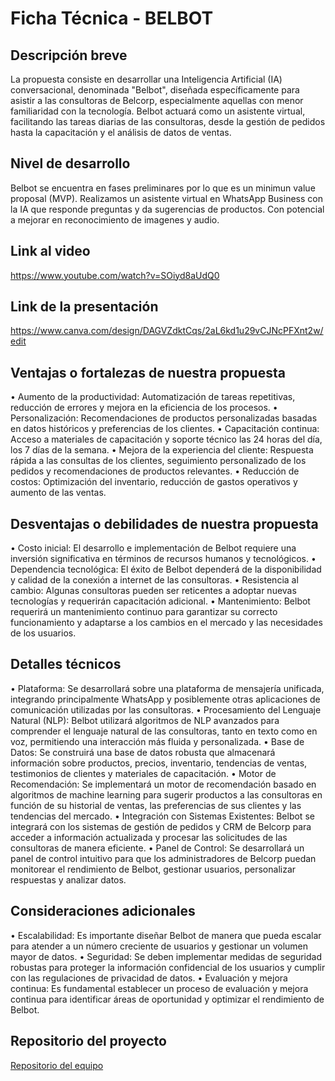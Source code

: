 # Ficha Técnica - BELBOT

## Descripción breve
La propuesta consiste en desarrollar una Inteligencia Artificial (IA) conversacional, denominada "Belbot", diseñada específicamente para asistir a las consultoras de Belcorp, especialmente aquellas con menor familiaridad con la tecnología. Belbot actuará como un asistente virtual, facilitando las tareas diarias de las consultoras, desde la gestión de pedidos hasta la capacitación y el análisis de datos de ventas.

## Nivel de desarrollo
Belbot se encuentra en fases preliminares por lo que es un minimun value proposal (MVP). Realizamos un asistente virtual en WhatsApp Business con la IA que responde preguntas y da sugerencias de productos. Con potencial a mejorar en reconocimiento de imagenes y audio.

## Link al video
https://www.youtube.com/watch?v=SOiyd8aUdQ0

## Link de la presentación
https://www.canva.com/design/DAGVZdktCqs/2aL6kd1u29vCJNcPFXnt2w/edit

## Ventajas o fortalezas de nuestra propuesta
•	Aumento de la productividad: Automatización de tareas repetitivas, reducción de errores y mejora en la eficiencia de los procesos.
•	Personalización: Recomendaciones de productos personalizadas basadas en datos históricos y preferencias de los clientes.
•	Capacitación continua: Acceso a materiales de capacitación y soporte técnico las 24 horas del día, los 7 días de la semana.
•	Mejora de la experiencia del cliente: Respuesta rápida a las consultas de los clientes, seguimiento personalizado de los pedidos y recomendaciones de productos relevantes.
•	Reducción de costos: Optimización del inventario, reducción de gastos operativos y aumento de las ventas.

## Desventajas o debilidades de nuestra propuesta
•	Costo inicial: El desarrollo e implementación de Belbot requiere una inversión significativa en términos de recursos humanos y tecnológicos.
•	Dependencia tecnológica: El éxito de Belbot dependerá de la disponibilidad y calidad de la conexión a internet de las consultoras.
•	Resistencia al cambio: Algunas consultoras pueden ser reticentes a adoptar nuevas tecnologías y requerirán capacitación adicional.
•	Mantenimiento: Belbot requerirá un mantenimiento continuo para garantizar su correcto funcionamiento y adaptarse a los cambios en el mercado y las necesidades de los usuarios.

## Detalles técnicos
•	Plataforma: Se desarrollará sobre una plataforma de mensajería unificada, integrando principalmente WhatsApp y posiblemente otras aplicaciones de comunicación utilizadas por las consultoras.
•	Procesamiento del Lenguaje Natural (NLP): Belbot utilizará algoritmos de NLP avanzados para comprender el lenguaje natural de las consultoras, tanto en texto como en voz, permitiendo una interacción más fluida y personalizada.
•	Base de Datos: Se construirá una base de datos robusta que almacenará información sobre productos, precios, inventario, tendencias de ventas, testimonios de clientes y materiales de capacitación.
•	Motor de Recomendación: Se implementará un motor de recomendación basado en algoritmos de machine learning para sugerir productos a las consultoras en función de su historial de ventas, las preferencias de sus clientes y las tendencias del mercado.
•	Integración con Sistemas Existentes: Belbot se integrará con los sistemas de gestión de pedidos y CRM de Belcorp para acceder a información actualizada y procesar las solicitudes de las consultoras de manera eficiente.
•	Panel de Control: Se desarrollará un panel de control intuitivo para que los administradores de Belcorp puedan monitorear el rendimiento de Belbot, gestionar usuarios, personalizar respuestas y analizar datos.

## Consideraciones adicionales
•	Escalabilidad: Es importante diseñar Belbot de manera que pueda escalar para atender a un número creciente de usuarios y gestionar un volumen mayor de datos.
•	Seguridad: Se deben implementar medidas de seguridad robustas para proteger la información confidencial de los usuarios y cumplir con las regulaciones de privacidad de datos.
•	Evaluación y mejora continua: Es fundamental establecer un proceso de evaluación y mejora continua para identificar áreas de oportunidad y optimizar el rendimiento de Belbot.


## Repositorio del proyecto
[Repositorio del equipo](URL)
